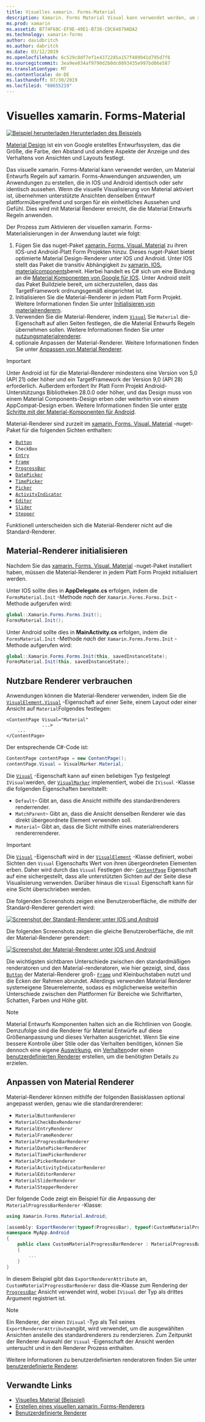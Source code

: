 ```yaml
---
title: Visuelles xamarin. Forms-Material
description: Xamarin. Forms Material Visual kann verwendet werden, um xamarin. Forms-Anwendungen zu erstellen, die unter IOS und Android identisch oder größtenteils identisch aussehen.
ms.prod: xamarin
ms.assetid: B774F68C-EF9E-49E1-B738-CDC64879ADA2
ms.technology: xamarin-forms
author: davidbritch
ms.author: dabritch
ms.date: 03/12/2019
ms.openlocfilehash: 6c529c8df7ef1e4372285a157f489941d795d7f6
ms.sourcegitcommit: 3ea9ee034af9790d2b0dc0893435e997bd06e587
ms.translationtype: MT
ms.contentlocale: de-DE
ms.lasthandoff: 07/30/2019
ms.locfileid: "68655219"
---
```

# <a name="xamarinforms-material-visual"></a>Visuelles xamarin. Forms-Material

[![Beispiel herunterladen](~/media/shared/download.png) Herunterladen des Beispiels](https://docs.microsoft.com/samples/xamarin/xamarin-forms-samples/userinterface-visualdemos)

[Material Design](https://material.io) ist ein von Google erstelltes Entwurfssystem, das die Größe, die Farbe, den Abstand und andere Aspekte der Anzeige und des Verhaltens von Ansichten und Layouts festlegt.

Das visuelle xamarin. Forms-Material kann verwendet werden, um Material Entwurfs Regeln auf xamarin. Forms-Anwendungen anzuwenden, um Anwendungen zu erstellen, die in IOS und Android identisch oder sehr identisch aussehen. Wenn die visuelle Visualisierung von Material aktiviert ist, übernehmen unterstützte Ansichten denselben Entwurf plattformübergreifend und sorgen für ein einheitliches Aussehen und Gefühl. Dies wird mit Material Renderer erreicht, die die Material Entwurfs Regeln anwenden.

Der Prozess zum Aktivieren der visuellen xamarin. Forms-Materialisierungen in der Anwendung lautet wie folgt:

1. Fügen Sie das nuget-Paket [xamarin. Forms. Visual. Material](https://www.nuget.org/packages/Xamarin.Forms.Visual.Material/) zu ihren IOS-und Android-Platt Form Projekten hinzu. Dieses nuget-Paket bietet optimierte Material Design-Renderer unter IOS und Android. Unter IOS stellt das Paket die transitiv Abhängigkeit zu [xamarin. IOS. materialcomponents](https://www.nuget.org/packages/Xamarin.iOS.MaterialComponents)bereit. Hierbei handelt es C# sich um eine Bindung an die [Material Komponenten von Google für IOS](https://material.io/develop/ios/). Unter Android stellt das Paket Buildziele bereit, um sicherzustellen, dass das TargetFramework ordnungsgemäß eingerichtet ist.
1. Initialisieren Sie die Material-Renderer in jedem Platt Form Projekt. Weitere Informationen finden Sie unter [Initialisieren von materialrenderern](#initialize-material-renderers).
1. Verwenden Sie die Material-Renderer, indem [`Visual`](xref:Xamarin.Forms.VisualElement.Visual) Sie `Material` die-Eigenschaft auf allen Seiten festlegen, die die Material Entwurfs Regeln übernehmen sollen. Weitere Informationen finden Sie unter [nutzungsmaterialrenderer](#consume-material-renderers).
1. optionale Anpassen der Material-Renderer. Weitere Informationen finden Sie unter [Anpassen von Material Renderer](#customize-material-renderers).

> [!IMPORTANT]
> Unter Android ist für die Material-Renderer mindestens eine Version von 5,0 (API 21) oder höher und ein TargetFramework der Version 9,0 (API 28) erforderlich. Außerdem erfordert Ihr Platt Form Projekt Android-Unterstützungs Bibliotheken 28.0.0 oder höher, und das Design muss von einem Material Components-Design erben oder weiterhin von einem AppCompat-Design erben. Weitere Informationen finden Sie unter [erste Schritte mit der Material-Komponenten für Android](https://github.com/material-components/material-components-android/blob/master/docs/getting-started.md).

Material-Renderer sind zurzeit im [xamarin. Forms. Visual. Material](https://www.nuget.org/packages/Xamarin.Forms.Visual.Material/) -nuget-Paket für die folgenden Sichten enthalten:

- [`Button`](xref:Xamarin.Forms.Button)
- `CheckBox`
- [`Entry`](xref:Xamarin.Forms.Entry)
- [`Frame`](xref:Xamarin.Forms.Frame)
- [`ProgressBar`](xref:Xamarin.Forms.ProgressBar)
- [`DatePicker`](xref:Xamarin.Forms.DatePicker)
- [`TimePicker`](xref:Xamarin.Forms.TimePicker)
- [`Picker`](xref:Xamarin.Forms.Picker)
- [`ActivityIndicator`](xref:Xamarin.Forms.ActivityIndicator)
- [`Editor`](xref:Xamarin.Forms.Editor)
- [`Slider`](xref:Xamarin.Forms.Slider)
- [`Stepper`](xref:Xamarin.Forms.Stepper)

Funktionell unterscheiden sich die Material-Renderer nicht auf die Standard-Renderer.

## <a name="initialize-material-renderers"></a>Material-Renderer initialisieren

Nachdem Sie das [xamarin. Forms. Visual. Material](https://www.nuget.org/packages/Xamarin.Forms.Visual.Material/) -nuget-Paket installiert haben, müssen die Material-Renderer in jedem Platt Form Projekt initialisiert werden.

Unter IOS sollte dies in **AppDelegate.cs** erfolgen, indem die `FormsMaterial.Init` -Methode *nach* der `Xamarin.Forms.Forms.Init` -Methode aufgerufen wird:

```csharp
global::Xamarin.Forms.Forms.Init();
FormsMaterial.Init();
```

Unter Android sollte dies in **MainActivity.cs** erfolgen, indem die `FormsMaterial.Init` -Methode *nach* der `Xamarin.Forms.Forms.Init` -Methode aufgerufen wird:

```csharp
global::Xamarin.Forms.Forms.Init(this, savedInstanceState);
FormsMaterial.Init(this, savedInstanceState);
```

## <a name="consume-material-renderers"></a>Nutzbare Renderer verbrauchen

Anwendungen können die Material-Renderer verwenden, indem Sie die [`VisualElement.Visual`](xref:Xamarin.Forms.VisualElement.Visual) -Eigenschaft auf einer Seite, einem Layout oder einer Ansicht auf `Material`Folgendes festlegen:

```xaml
<ContentPage Visual="Material"
             ...>
    ...
</ContentPage>
```

Der entsprechende C#-Code ist:

```csharp
ContentPage contentPage = new ContentPage();
contentPage.Visual = VisualMarker.Material;
```

Die [`Visual`](xref:Xamarin.Forms.VisualElement.Visual) -Eigenschaft kann auf einen beliebigen Typ festgelegt `IVisual`werden, der [`VisualMarker`](xref:Xamarin.Forms.VisualMarker) implementiert, wobei die `IVisual` -Klasse die folgenden Eigenschaften bereitstellt:

- `Default`– Gibt an, dass die Ansicht mithilfe des standardrenderers renderrender.
- `MatchParent`– Gibt an, dass die Ansicht denselben Renderer wie das direkt übergeordnete Element verwenden soll.
- `Material`– Gibt an, dass die Sicht mithilfe eines materialrenderers rendererrenderer.

> [!IMPORTANT]
> Die [`Visual`](xref:Xamarin.Forms.VisualElement.Visual) -Eigenschaft wird in der [`VisualElement`](xref:Xamarin.Forms.VisualElement) -Klasse definiert, wobei Sichten den `Visual` Eigenschafts Wert von ihren übergeordneten Elementen erben. Daher wird durch das `Visual` Festlegen der- [`ContentPage`](xref:Xamarin.Forms.ContentPage) Eigenschaft auf eine sichergestellt, dass alle unterstützten Sichten auf der Seite diese Visualisierung verwenden. Darüber hinaus die `Visual` Eigenschaft kann für eine Sicht überschrieben werden.

Die folgenden Screenshots zeigen eine Benutzeroberfläche, die mithilfe der Standard-Renderer gerendert wird:

[![Screenshot der Standard-Renderer unter IOS und Android](material-visual-images/default-renderers.png "Sichten, die standardrerenderer verwenden")](material-visual-images/default-renderers-large.png#lightbox)

Die folgenden Screenshots zeigen die gleiche Benutzeroberfläche, die mit der Material-Renderer gerendert:

[![Screenshot der Material-Renderer unter IOS und Android](material-visual-images/material-renderers.png "Sichten mit Material Renderer")](material-visual-images/material-renderers-large.png#lightbox)

Die wichtigsten sichtbaren Unterschiede zwischen den standardmäßigen renderatoren und den Material-renderatoren, wie hier gezeigt, sind, dass [`Button`](xref:Xamarin.Forms.Button) der Material-Renderer groß- [`Frame`](xref:Xamarin.Forms.Frame) und Kleinbuchstaben nutzt und die Ecken der Rahmen abrundet. Allerdings verwenden Material Renderer systemeigene Steuerelemente, sodass es möglicherweise weiterhin Unterschiede zwischen den Plattformen für Bereiche wie Schriftarten, Schatten, Farben und Höhe gibt.

> [!NOTE]
> Material Entwurfs Komponenten halten sich an die Richtlinien von Google. Demzufolge sind die Renderer für Material Entwürfe auf diese Größenanpassung und dieses Verhalten ausgerichtet. Wenn Sie eine bessere Kontrolle über Stile oder das Verhalten benötigen, können Sie dennoch eine eigene [Auswirkung](~/xamarin-forms/app-fundamentals/effects/index.md), ein [Verhalten](~/xamarin-forms/app-fundamentals/behaviors/index.md)oder einen [benutzerdefinierten Renderer](~/xamarin-forms/app-fundamentals/custom-renderer/index.md) erstellen, um die benötigten Details zu erzielen.

## <a name="customize-material-renderers"></a>Anpassen von Material Renderer

Material-Renderer können mithilfe der folgenden Basisklassen optional angepasst werden, genau wie die standardrerenderer:

- `MaterialButtonRenderer`
- `MaterialCheckBoxRenderer`
- `MaterialEntryRenderer`
- `MaterialFrameRenderer`
- `MaterialProgressBarRenderer`
- `MaterialDatePickerRenderer`
- `MaterialTimePickerRenderer`
- `MaterialPickerRenderer`
- `MaterialActivityIndicatorRenderer`
- `MaterialEditorRenderer`
- `MaterialSliderRenderer`
- `MaterialStepperRenderer`

Der folgende Code zeigt ein Beispiel für die Anpassung der `MaterialProgressBarRenderer` -Klasse:

```csharp
using Xamarin.Forms.Material.Android;

[assembly: ExportRenderer(typeof(ProgressBar), typeof(CustomMaterialProgressBarRenderer), new[] { typeof(VisualMarker.MaterialVisual) })]
namespace MyApp.Android
{
    public class CustomMaterialProgressBarRenderer : MaterialProgressBarRenderer
    {
        ...
    }
}
```

In diesem Beispiel gibt das `ExportRendererAttribute` an, `CustomMaterialProgressBarRenderer` dass die-Klasse zum Rendering der [`ProgressBar`](xref:Xamarin.Forms.ProgressBar) Ansicht verwendet wird, wobei `IVisual` der Typ als drittes Argument registriert ist.

> [!NOTE]
> Ein Renderer, der einen `IVisual` -Typ als Teil seines `ExportRendererAttribute`angibt, wird verwendet, um die ausgewählten Ansichten anstelle des standardrenderers zu renderzieren. Zum Zeitpunkt der Renderer Auswahl der `Visual` -Eigenschaft der Ansicht werden untersucht und in den Renderer Prozess enthalten.

Weitere Informationen zu benutzerdefinierten renderatoren finden Sie unter [benutzerdefinierte Renderer](~/xamarin-forms/app-fundamentals/custom-renderer/index.md).

## <a name="related-links"></a>Verwandte Links

- [Visuelles Material (Beispiel)](https://docs.microsoft.com/samples/xamarin/xamarin-forms-samples/userinterface-visualdemos)
- [Erstellen eines visuellen xamarin. Forms-Renderers](create.md)
- [Benutzerdefinierte Renderer](~/xamarin-forms/app-fundamentals/custom-renderer/index.md)
